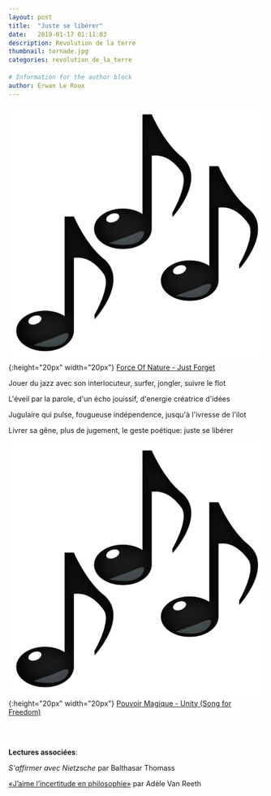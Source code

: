 ```yaml
---
layout: post
title:  "Juste se libérer"
date:   2019-01-17 01:11:03
description: Revolution de la terre
thumbnail: tornade.jpg
categories: revolution_de_la_terre

# Information for the author block
author: Erwan Le Roux
---
```





![](/assets/img/notes.png){:height="20px" width="20px"} [Force Of Nature - Just Forget][link1] 

Jouer du jazz avec son interlocuteur, surfer, jongler, suivre le flot

L'éveil par la parole, d'un écho jouissif,  d'energie créatrice d'idées

Jugulaire qui pulse,  fougueuse indépendence,  jusqu'à l'ivresse de l'ilot

Livrer sa gêne, plus de jugement, le geste poétique: juste se libérer

![](/assets/img/notes.png){:height="20px" width="20px"} [Pouvoir Magique - Unity (Song for Freedom)][link2] 

[link1]: https://www.youtube.com/watch?v=54_tiHj2x2w
[link2]: https://www.youtube.com/watch?v=_dKxbaDMpdM


<br/>
<br/>


**Lectures associées**: 

_S'affirmer avec Nietzsche_ par Balthasar Thomass

[«J’aime l’incertitude en philosophie»][link3] par Adèle Van Reeth

[link3]:http://iphilo.fr/2018/11/25/adele-van-reeth-jaime-lincertitude-en-philosophie-hocine-rahli/?fbclid=IwAR0vKfgSLVi9p4e6FZMJFbsGkLHTO-z7WMBQIZu7G5M9-RZRISPCAQyxbPU
